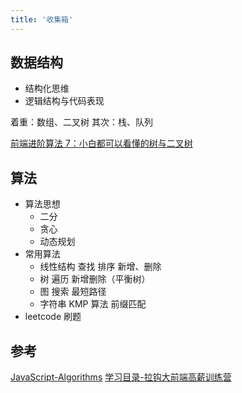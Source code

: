 ```yaml
---
title: '收集箱'
---
```


## 数据结构

- 结构化思维
- 逻辑结构与代码表现

着重：数组、二叉树
其次：栈、队列

[前端进阶算法 7：小白都可以看懂的树与二叉树](https://github.com/sisterAn/JavaScript-Algorithms/issues/39)

## 算法

- 算法思想
  - 二分
  - 贪心
  - 动态规划
- 常用算法
  - 线性结构
    查找
    排序
    新增、删除
  - 树
    遍历
    新增删除（平衡树）
  - 图
    搜索
    最短路径
  - 字符串
    KMP 算法
    前缀匹配
- leetcode 刷题

## 参考

[JavaScript-Algorithms](https://github.com/sisterAn/JavaScript-Algorithms/issues)
[学习目录-拉钩大前端高薪训练营](https://blog.csdn.net/weixin_45345105/article/details/110091105)
